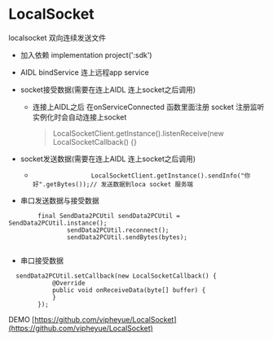 # LocalSocket
localsocket 双向连续发送文件

* 加入依赖 implementation project(':sdk')
* AIDL bindService 连上远程app service

    


* socket接受数据(需要在连上AIDL 连上socket之后调用)
    * 连接上AIDL之后 在onServiceConnected 函数里面注册 socket 注册监听 实例化时会自动连接上socket
        >    LocalSocketClient.getInstance().listenReceive(new LocalSocketCallback() {}
* socket发送数据(需要在连上AIDL 连上socket之后调用)
    *                     LocalSocketClient.getInstance().sendInfo("你好".getBytes());// 发送数据到loca socket 服务端




* 串口发送数据与接受数据
```
        final SendData2PCUtil sendData2PCUtil = SendData2PCUtil.instance();
                sendData2PCUtil.reconnect();
                sendData2PCUtil.sendBytes(bytes);


```

* 串口接受数据
```
  sendData2PCUtil.setCallback(new LocalSocketCallback() {
            @Override
            public void onReceiveData(byte[] buffer) {
            }
        });
```


DEMO [https://github.com/vipheyue/LocalSocket](https://github.com/vipheyue/LocalSocket)
